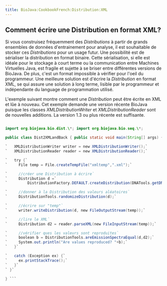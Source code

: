```yaml
---
title: BioJava:CookbookFrench:Distribution:XML
---
```


Comment écrire une Distribution en format XML?
----------------------------------------------

Si vous construisez fréquemment des *Distributions* à partir de grands
ensembles de données d'entrainement pour analyse, il est souhaitable de
stocker ces *Distributions* pour un usage futur. Une possibilité est de
sérialiser la distribution en format binaire. Cette sérialisation, si
elle est idéale pour le stockage à court terme ou la communication entre
Machines Virtuelles Java, est fragile et sujette à se briser entre
différentes versions de BioJava. De plus, c'est un format impossible à
vérifier pour l'oeil du programmeur. Une meilleure solution est d'écrire
la *Distribution* en format XML, se qui assure une solution à long
terme, lisible par le programmeur et indépendante du language de
programmation utilisé.

L'exemple suivant montre comment une *Distribution* peut être écrite en
XML et lûe à nouveau. Cet exemple demande une version récente BioJava
puisque les classes *XMLDistributionWriter* et *XMLDistributionReader*
sont de nouvelles additions. La version 1.3 ou plus récente est
suffisante.

```java import java.io.\*;

import org.biojava.bio.dist.\*; import org.biojava.bio.seq.\*;

public class Dist2XMLandBack { public static void main(String[] args) {

`   XMLDistributionWriter writer = new XMLDistributionWriter();`  
`   XMLDistributionReader reader = new XMLDistributionReader();`

`   try {`  
`     File temp = File.createTempFile("xmltemp",".xml");`

`     //créer une Distribution à écrire`  
`     Distribution d =`  
`         DistributionFactory.DEFAULT.createDistribution(DNATools.getDNA());`

`     //donner à la Distribution des valeurs aléatoires`  
`     DistributionTools.randomizeDistribution(d);`

`     //écrire sur "temp"`  
`     writer.writeDistribution(d, new FileOutputStream(temp));`

`     //lire le XML`  
`     Distribution d2 = reader.parseXML(new FileInputStream(temp));`

`     //vérifier ques les valeurs sont reproduites`  
`     boolean b = DistributionTools.areEmissionSpectraEqual(d,d2);`  
`     System.out.println("Are values reproduced? "+b);`  
`   }`

`   catch (Exception ex) {`  
`     ex.printStackTrace();`  
`   }`  
` }`

} ```
